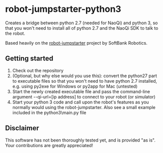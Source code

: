 # robot-jumpstarter-python3
Creates a bridge between python 2.7 (needed for NaoQi) and python 3, so that you won't need to install all of python 2.7 and the NaoQi SDK to talk to the robot.

Based heavily on the [robot-jumpstarter](https://github.com/pepperhacking/robot-jumpstarter) project by SoftBank Robotics.

## Getting started ##
1. Check out the repository
2. (Optional, but why else would you use this): convert the python27 part to executable files so that you won't need to have python 2.7 installed, e.g. using py2exe for Windows or py2app for Mac (untested)
3. Start the newly created executable file and pass the command-line argument --qi-url=[ip address] to connect to your robot (or simulator)
4. Start your python 3 code and call upon the robot's features as you normally would using the robot-jumpstarter. Also see a small example included in the python3\main.py file

## Disclaimer ##
This software has not been thoroughly tested yet, and is provided "as is". Your contributions are greatly appreciated!